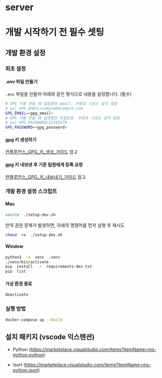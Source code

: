 
# server

  

# 개발 시작하기 전 필수 셋팅
## 개발 환경 설정
### 최초 설정

#### .env 파일 만들기
`.env` 파일을 만들어 아래와 같은 형식으로 내용을 설정합니다. (필수)

```bash
# GPG 키를 만들 때 설정했던 email. 부등호 기호는 넣지 않음
# ex) GPG_EMAIL=sample@example.com
GPG_EMAIL=<gpg_email>
# GPG 키를 만들 때 설정했던 비밀번호. 부등호 기호는 넣지 않음
# ex) GPG_PASSWORD=12345678
GPG_PASSWORD=<gpg_password>
```

#### gpg 키 생성하기
[컨플루언스_GPG_키_생성_가이드](https://tribe-forus.atlassian.net/wiki/spaces/PM/pages/13795548/.env#gpg-%ED%82%A4-%EB%A7%8C%EB%93%A4%EA%B8%B0) 참고

#### gpg 키 내보낸 후 기존 팀원에게 등록 요청
[컨플루언스_GPG_키_내보내기_가이드](https://tribe-forus.atlassian.net/wiki/spaces/PM/pages/13795548/.env#2%29-%EA%B3%B5%EA%B0%9C-%ED%82%A4-%EB%82%B4%EB%B3%B4%EB%82%B4%EA%B8%B0) 참고

### 개발 환경 설정 스크립트
#### Mac

```bash
source  ./setup-dev.sh
```

만약 권한 문제가 발생하면, 아래의 명령어를 먼저 실행 후 재시도

```bash
chmod  +x  ./setup-dev.sh
```

#### Window

```bash
python3  -m  venv  .venv
./venv/bin/activate
pip  install  -r  requirements-dev.txt
pip  list
```

#### 가상 환경 종료

```bash
deactivate
```

### 실행 방법
```bash
docker-compose up --build
```

## 설치 패키지 (vscode 익스텐션)

- Python (https://marketplace.visualstudio.com/items?itemName=ms-python.python)

- isort (https://marketplace.visualstudio.com/items?itemName=ms-python.isort)